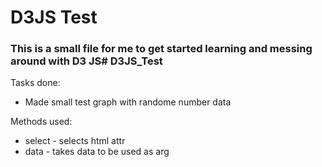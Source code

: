 # D3JS Test
### This is a small file for me to get started learning and messing around with D3 JS# D3JS_Test

Tasks done:
- Made small test graph with randome number data

Methods used:
- select - selects html attr
- data - takes data to be used as arg